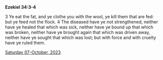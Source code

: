 **Ezekiel 34:3-4**

3 Ye eat the fat, and ye clothe you with the wool, ye kill them that are fed: but ye feed not the flock. 4 The diseased have ye not strengthened, neither have ye healed that which was sick, neither have ye bound up that which was broken, neither have ye brought again that which was driven away, neither have ye sought that which was lost; but with force and with cruelty have ye ruled them.

[Saturday 07-October, 2023](https://getbible.life/kjv/Ezekiel/34/3-4)
